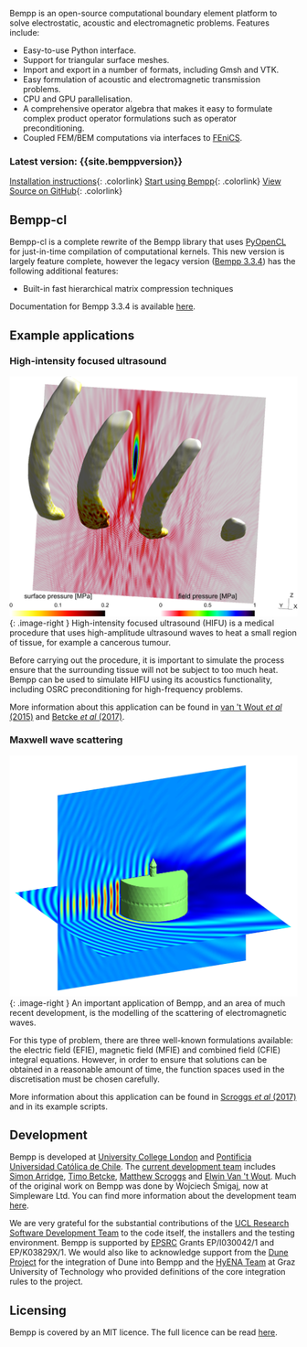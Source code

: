 Bempp is an open-source computational boundary element platform to solve electrostatic, acoustic and electromagnetic problems. Features include:

+ Easy-to-use Python interface.
+ Support for triangular surface meshes.
+ Import and export in a number of formats, including Gmsh and VTK.
+ Easy formulation of acoustic and electromagnetic transmission problems.
+ CPU and GPU parallelisation.
+ A comprehensive operator algebra that makes it easy to formulate complex product operator formulations such as operator preconditioning.
+ Coupled FEM/BEM computations via interfaces to [FEniCS](https://fenicsproject.org).

### Latest version: {{site.bemppversion}}
[Installation instructions](installation.md){: .colorlink}
[Start using Bempp](documentation/get_started.md){: .colorlink}
[View Source on GitHub](https://github.com/bempp/bempp-cl){: .colorlink}

## Bempp-cl
Bempp-cl is a complete rewrite of the Bempp library that uses [PyOpenCL](https://documen.tician.de/pyopencl/) for just-in-time compilation of computational kernels.
This new version is largely feature complete, however the legacy version ([Bempp 3.3.4](bempp334/)) has the following additional features:

+ Built-in fast hierarchical matrix compression techniques

Documentation for Bempp 3.3.4 is available [here](bempp334).

## Example applications
### High-intensity focused ultrasound
![High-intensity focused ultrasound](assets/img/hifu.png){: .image-right }
High-intensity focused ultrasound (HIFU) is a medical procedure that uses high-amplitude ultrasound waves to heat a small region of tissue, for example a cancerous tumour.

Before carrying out the procedure, it is important to simulate the process ensure that the surrounding tissue will not be subject to too much heat.
Bempp can be used to simulate HIFU using its acoustics functionality, including OSRC preconditioning for high-frequency problems.

More information about this application can be found in [van 't Wout _et al_ (2015)](publications.md#vantWout2015) and [Betcke _et al_ (2017)](publications.md#Betcke2017).

### Maxwell wave scattering
![Maxwell wave scattering](assets/img/cake.png){: .image-right }
An important application of Bempp, and an area of much recent development, is the modelling of the scattering of electromagnetic waves.

For this type of problem, there are three well-known formulations available: the electric field (EFIE), magnetic field (MFIE) and combined field (CFIE) integral equations.
However, in order to ensure that solutions can be obtained in a reasonable amount of time, the function spaces used in the discretisation must be chosen carefully.

More information about this application can be found in [Scroggs _et al_ (2017)](publications.md#Scroggs2017) and in its example scripts.

## Development
Bempp is developed at [University College London](http://www.ucl.ac.uk) and [Pontificia Universidad Católica de Chile](http://www.uc.cl).
The [current development team](team.md) includes [Simon Arridge](http://cmic.cs.ucl.ac.uk/staff/simon_arridge/), [Timo Betcke](https://sites.google.com/site/timobetcke/),
[Matthew Scroggs](http://www.mscroggs.co.uk) and [Elwin Van 't Wout](http://www.ing.uc.cl/cuerpo-docente/van-t-wout/).
Much of the original work on Bempp was done by Wojciech Śmigaj, now at Simpleware Ltd.
You can find more information about the development team [here](team.md).

We are very grateful for the substantial contributions of the [UCL Research Software Development Team](http://www.ucl.ac.uk/research-it-services/about/research-software-development) to the code itself,
the installers and the testing environment.
Bempp is supported by [EPSRC](http://www.epsrc.ac.uk/) Grants EP/I030042/1 and EP/K03829X/1.
We would also like to acknowledge support from the [Dune Project](https://www.dune-project.org/) for the integration of Dune into Bempp
and the [HyENA Team](http://portal.tugraz.at/portal/page/portal/Files/i2610/files/Forschung/Software/HyENA/html/index.html) at Graz University of Technology who provided definitions
of the core integration rules to the project.

## Licensing
Bempp is covered by an MIT licence. The full licence can be read [here](https://github.com/bempp/bempp-cl/blob/master/LICENSE.md).
